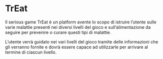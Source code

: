 # TrEat
Il serious game TrEat è un platform avente lo scopo di istruire l’utente sulle varie malattie presenti nei diversi livelli del gioco e sull’alimentazione da seguire per 
prevenire o curare questi tipi di malattie. 

L’utente verrà guidato nei vari livelli del gioco tramite delle informazioni che gli verranno fornite e dovrà essere capace 
ad utilizzarle per arrivare al termine di ciascun livello.
